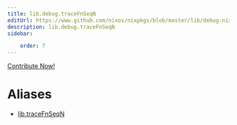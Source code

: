 ```yaml
---
title: lib.debug.traceFnSeqN
editUrl: https://www.github.com/nixos/nixpkgs/blob/master/lib/debug.nix#L209C17
description: lib.debug.traceFnSeqN
sidebar:

    order: 7
---
```


<a href="https://www.github.com/nixos/nixpkgs/blob/master/lib/debug.nix#L209C17">Contribute Now!</a>


# Aliases

- [lib.traceFnSeqN](./reference/lib/lib-traceFnSeqN)


